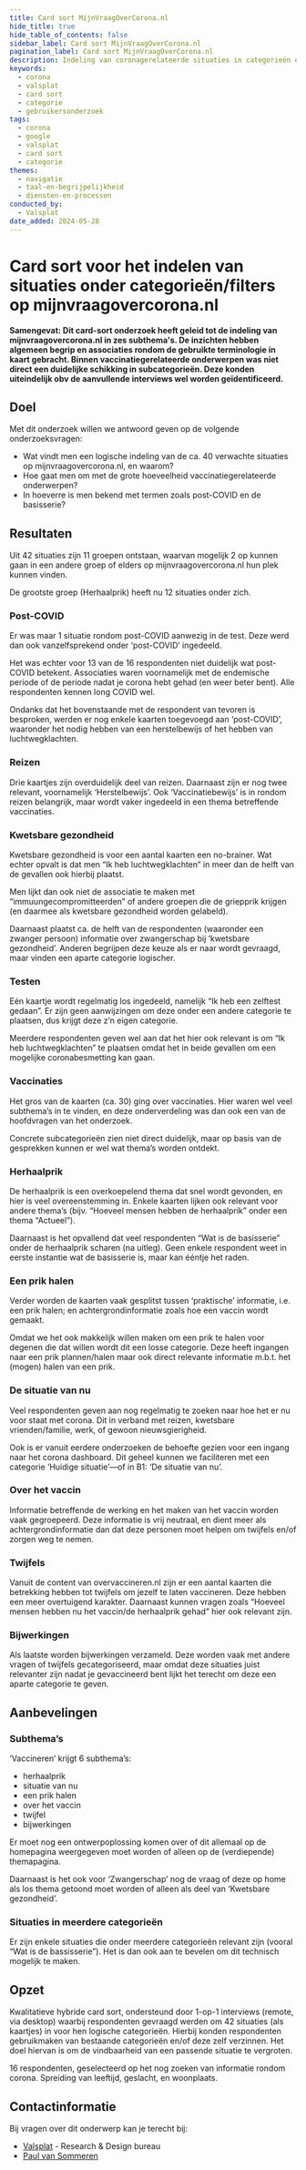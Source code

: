 ```yaml
---
title: Card sort MijnVraagOverCorona.nl
hide_title: true
hide_table_of_contents: false
sidebar_label: Card sort MijnVraagOverCorona.nl
pagination_label: Card sort MijnVraagOverCorona.nl
description: Indeling van coronagerelateerde situaties in categorieën en filters, om de navigatie en themastructuur van de site te verbeteren.
keywords:
  - corona
  - valsplat
  - card sort
  - categorie
  - gebruikersonderzoek
tags:
  - corona
  - google
  - valsplat
  - card sort
  - categorie
themes:
  - navigatie
  - taal-en-begrijpelijkheid
  - diensten-en-processen
conducted_by:
  - Valsplat
date_added: 2024-05-28
---
```


<!-- @license CC0-1.0 -->

# Card sort voor het indelen van situaties onder categorieën/filters op mijnvraagovercorona.nl

**Samengevat: Dit card-sort onderzoek heeft geleid tot de indeling van mijnvraagovercorona.nl in zes subthema's. De inzichten hebben algemeen begrip en associaties rondom de gebruikte terminologie in kaart gebracht. Binnen vaccinatiegerelateerde onderwerpen was niet direct een duidelijke schikking in subcategorieën. Deze konden uiteindelijk obv de aanvullende interviews wel worden geïdentificeerd.**

## Doel

Met dit onderzoek willen we antwoord geven op de volgende onderzoeksvragen:

- Wat vindt men een logische indeling van de ca. 40 verwachte situaties op mijnvraagovercorona.nl, en waarom?
- Hoe gaat men om met de grote hoeveelheid vaccinatiegerelateerde onderwerpen?
- In hoeverre is men bekend met termen zoals post-COVID en de basisserie?

## Resultaten

Uit 42 situaties zijn 11 groepen ontstaan, waarvan mogelijk 2 op kunnen gaan in een andere groep of elders op mijnvraagovercorona.nl hun plek kunnen vinden.

De grootste groep (Herhaalprik) heeft nu 12 situaties onder zich.

### Post-COVID

Er was maar 1 situatie rondom post-COVID aanwezig in de test. Deze werd dan ook vanzelfsprekend onder ‘post-COVID’ ingedeeld.

Het was echter voor 13 van de 16 respondenten niet duidelijk wat post-COVID betekent. Associaties waren voornamelijk met de endemische periode of de periode nadat je corona hebt gehad (en weer beter bent). Alle respondenten kennen long COVID wel.

Ondanks dat het bovenstaande met de respondent van tevoren is besproken, werden er nog enkele kaarten toegevoegd aan ‘post-COVID’, waaronder het nodig hebben van een herstelbewijs of het hebben van luchtwegklachten.

### Reizen

Drie kaartjes zijn overduidelijk deel van reizen. Daarnaast zijn er nog twee relevant, voornamelijk ‘Herstelbewijs’. Ook ‘Vaccinatiebewijs’ is in rondom reizen belangrijk, maar wordt vaker ingedeeld in een thema betreffende vaccinaties.

### Kwetsbare gezondheid

Kwetsbare gezondheid is voor een aantal kaarten een no-brainer. Wat echter opvalt is dat men “Ik heb luchtwegklachten” in meer dan de helft van de gevallen ook hierbij plaatst.

Men lijkt dan ook niet de associatie te maken met “immuungecompromitteerden” of andere groepen die de griepprik krijgen (en daarmee als kwetsbare gezondheid worden gelabeld).

Daarnaast plaatst ca. de helft van de respondenten (waaronder een zwanger persoon) informatie over zwangerschap bij ‘kwetsbare gezondheid’. Anderen begrijpen deze keuze als er naar wordt gevraagd, maar vinden een aparte categorie logischer.

### Testen

Eén kaartje wordt regelmatig los ingedeeld, namelijk “Ik heb een zelftest gedaan”. Er zijn geen aanwijzingen om deze onder een andere categorie te plaatsen, dus krijgt deze z’n eigen categorie.

Meerdere respondenten geven wel aan dat het hier ook relevant is om “Ik heb luchtwegklachten” te plaatsen omdat het in beide gevallen om een mogelijke coronabesmetting kan gaan.

### Vaccinaties

Het gros van de kaarten (ca. 30) ging over vaccinaties. Hier waren wel veel subthema’s in te vinden, en deze onderverdeling was dan ook een van de hoofdvragen van het onderzoek.

Concrete subcategorieën zien niet direct duidelijk, maar op basis van de gesprekken kunnen er wel wat thema’s worden ontdekt.

### Herhaalprik

De herhaalprik is een overkoepelend thema dat snel wordt gevonden, en hier is veel overeenstemming in. Enkele kaarten lijken ook relevant voor andere thema’s (bijv. “Hoeveel mensen hebben de herhaalprik” onder een thema “Actueel”).

Daarnaast is het opvallend dat veel respondenten “Wat is de basisserie” onder de herhaalprik scharen (na uitleg). Geen enkele respondent weet in eerste instantie wat de basisserie is, maar kan ééntje het raden.

### Een prik halen

Verder worden de kaarten vaak gesplitst tussen ‘praktische’ informatie, i.e. een prik halen; en achtergrondinformatie zoals hoe een vaccin wordt gemaakt.

Omdat we het ook makkelijk willen maken om een prik te halen voor degenen die dat willen wordt dit een losse categorie. Deze heeft ingangen naar een prik plannen/halen maar ook direct relevante informatie m.b.t. het (mogen) halen van een prik.

### De situatie van nu

Veel respondenten geven aan nog regelmatig te zoeken naar hoe het er nu voor staat met corona. Dit in verband met reizen, kwetsbare vrienden/familie, werk, of gewoon nieuwsgierigheid.

Ook is er vanuit eerdere onderzoeken de behoefte gezien voor een ingang naar het corona dashboard.
Dit geheel kunnen we faciliteren met een categorie ‘Huidige situatie’—of in B1: ‘De situatie van nu’.

### Over het vaccin

Informatie betreffende de werking en het maken van het vaccin worden vaak gegroepeerd. Deze informatie is vrij neutraal, en dient meer als achtergrondinformatie dan dat deze personen moet helpen om twijfels en/of zorgen weg te nemen.

### Twijfels

Vanuit de content van overvaccineren.nl zijn er een aantal kaarten die betrekking hebben tot twijfels om jezelf te laten vaccineren. Deze hebben een meer overtuigend karakter. Daarnaast kunnen vragen zoals “Hoeveel mensen hebben nu het vaccin/de herhaalprik gehad” hier ook relevant zijn.

### Bijwerkingen

Als laatste worden bijwerkingen verzameld. Deze worden vaak met andere vragen of twijfels gecategoriseerd, maar omdat deze situaties juist relevanter zijn nadat je gevaccineerd bent lijkt het terecht om deze een aparte categorie te geven.

## Aanbevelingen

### Subthema’s

‘Vaccineren’ krijgt 6 subthema’s:

- herhaalprik
- situatie van nu
- een prik halen
- over het vaccin
- twijfel
- bijwerkingen

Er moet nog een ontwerpoplossing komen over of dit allemaal op de homepagina weergegeven moet worden of alleen op de (verdiepende) themapagina.

Daarnaast is het ook voor ‘Zwangerschap’ nog de vraag of deze op home als los thema getoond moet worden of alleen als deel van ‘Kwetsbare gezondheid’.

### Situaties in meerdere categorieën

Er zijn enkele situaties die onder meerdere categorieën relevant zijn (vooral “Wat is de bassisserie”). Het is dan ook aan te bevelen om dit technisch mogelijk te maken.

## Opzet

Kwalitatieve hybride card sort, ondersteund door 1-op-1 interviews (remote, via desktop) waarbij respondenten gevraagd werden om 42 situaties (als kaartjes) in voor hen logische categorieën. Hierbij konden respondenten gebruikmaken van bestaande categorieën en/of deze zelf verzinnen. Het doel hiervan is om de vindbaarheid van een passende situatie te vergroten.

16 respondenten, geselecteerd op het nog zoeken van informatie rondom corona. Spreiding van leeftijd, geslacht, en woonplaats.

## Contactinformatie

Bij vragen over dit onderwerp kan je terecht bij:

- [Valsplat](https://www.valsplat.nl) - Research & Design bureau
- [Paul van Sommeren](mailto:paul@valsplat.nl)
